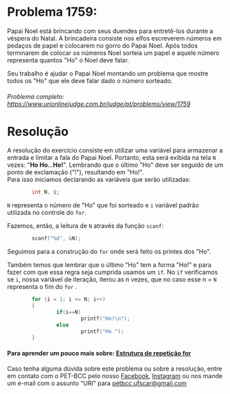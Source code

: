 # Problema 1759:

Papai Noel está brincando com seus duendes para entretê-los durante a véspera do Natal. A brincadeira consiste nos elfos escreverem números em pedaços de papel e colocarem no gorro do Papai Noel. Após todos terminarem de colocar os números Noel sorteia um papel e aquele número representa quantos "Ho" o Noel deve falar.

Seu trabalho é ajudar o Papai Noel montando um problema que mostre todos os "Ho" que ele deve falar dado o número sorteado.

###### Problema completo: https://www.urionlinejudge.com.br/judge/pt/problems/view/1759

# Resolução

A resolução do exercício consiste em utilizar uma variável para armazenar a entrada e limitar a fala do Papai Noel. Portanto, esta será exibida na tela `N` vezes: "**Ho Ho.. Ho!**". Lembrando que o último "Ho" deve ser seguido de um ponto de exclamação ("!"), resultando em "Ho!".  
Para isso iniciamos declarando as variáveis que serão utilizadas:


```c
        int N, i;
```
`N` representa o número de "Ho" que foi sorteado e `i` variável padrão utilizada no controle do `for`.

Fazemos, então, a leitura de `N` através da função `scanf`:

```c
        scanf("%d", &N);
```

Seguimos para a construção do `for` onde será feito os printes dos "Ho".

Também temos que lembrar que o último "Ho" tem a forma "Ho!" e para fazer com que essa regra seja cumprida usamos um `if`.
No `if` verificamos se `i`, nossa variável de iteração, iterou as n vezes, que no caso esse n = `N` representa o fim do `for` .

```c
        for (i = 1; i <= N; i++)
        {
                if(i==N)
                        printf("Ho!\n");
                else
                        printf("Ho ");
        }
```
#### Para aprender um pouco mais sobre: [Estrutura de repetição for](http://linguagemc.com.br/a-estrutura-de-repeticao-for-em-c/)

Caso tenha alguma dúvida sobre este problema ou sobre a resolução, entre em contato com o PET-BCC pelo nosso
[Facebook](https://www.facebook.com/petbcc/),
[Instagram](https://www.instagram.com/petbcc.ufscar/)
ou nos mande um e-mail com o assunto "URI" para petbcc.ufscar@gmail.com